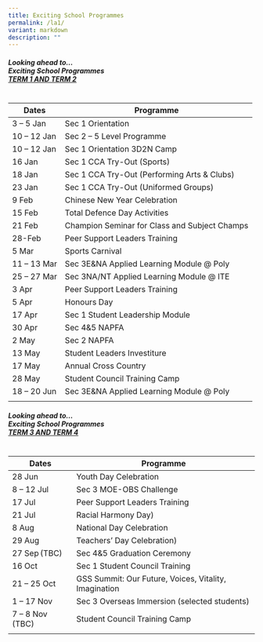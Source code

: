 ```yaml
---
title: Exciting School Programmes
permalink: /la1/
variant: markdown
description: ""
---
```

##### Looking ahead to…<br> Exciting School Programmes <br> <u>TERM 1 AND TERM 2</u><u> <br><br></u>


| Dates | Programme | 
| -------- | -------- | 
| 3 – 5 Jan  |Sec 1 Orientation  |
| 10 – 12 Jan  | Sec 2 – 5 Level Programme  |
| 10 – 12 Jan  | Sec 1 Orientation 3D2N Camp  |
| 16 Jan  | Sec 1 CCA Try-Out (Sports) |
| 18 Jan  | Sec 1 CCA Try-Out (Performing Arts &amp; Clubs) |
| 23 Jan  | Sec 1 CCA Try-Out (Uniformed Groups) |
| 9 Feb  | Chinese New Year Celebration  |
| 15 Feb  | Total Defence Day Activities  |
| 21 Feb  | Champion Seminar for Class and Subject Champs  |
| 28-Feb  | Peer Support Leaders Training  |
| 5 Mar  | Sports Carnival  |
| 11 – 13 Mar   | Sec 3E&amp;NA Applied Learning Module @ Poly  |
| 25 – 27 Mar  | Sec 3NA/NT Applied Learning Module @ ITE  |
| 3 Apr  | Peer Support Leaders Training  |
| 5 Apr  | Honours Day  |
| 17 Apr  | Sec 1 Student Leadership Module  |
| 30 Apr  | Sec 4&amp;5 NAPFA  |
| 2 May  | Sec 2 NAPFA  |
| 13 May  | Student Leaders Investiture  |
| 17 May  |Annual Cross Country  |
| 28 May  | Student Council Training Camp  |
| 18 – 20 Jun  | Sec 3E&amp;NA Applied Learning Module @ Poly  |
|  |  |

##### Looking ahead to…<br> Exciting School Programmes <br> <u>TERM 3 AND TERM 4</u><u> <br><br></u>


| Dates | Programme | 
| -------- | -------- | 
|28 Jun  |Youth Day Celebration  |
|8 – 12 Jul  |Sec 3 MOE-OBS Challenge  |
| 17 Jul  | Peer Support Leaders Training  |
| 21 Jul  | Racial Harmony Day) |
| 8 Aug  |National Day Celebration |
|29 Aug  | Teachers’ Day Celebration) |
|27 Sep (TBC)  |Sec 4&amp;5 Graduation Ceremony  |
| 16 Oct  | Sec 1 Student Council Training  |
| 21 – 25 Oct  |GSS Summit: Our Future, Voices, Vitality, Imagination  |
|1 – 17 Nov  | Sec 3 Overseas Immersion (selected students)  |
| 7 – 8 Nov (TBC)  | Student Council Training Camp  |
|  |  |